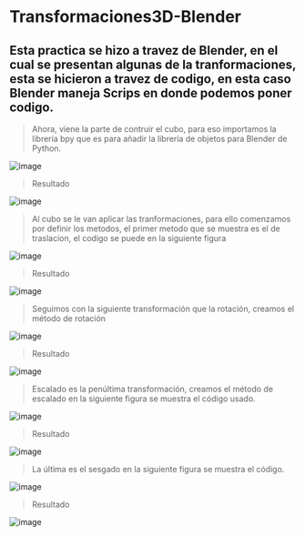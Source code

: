 # Transformaciones3D-Blender
## Esta practica se hizo a travez de Blender, en el cual se presentan algunas de la tranformaciones, esta se hicieron a travez de codigo, en esta caso Blender maneja Scrips en donde podemos poner codigo.
>Ahora, viene la parte de contruir el cubo, para eso importamos la librería bpy que es para añadir la librería de objetos para Blender de Python.

![image](https://user-images.githubusercontent.com/71051834/144003788-6764e1b1-2087-48ed-8717-6a173a3df3b0.png)
>Resultado

![image](https://user-images.githubusercontent.com/71051834/144003814-0f79aba3-ea8a-4ebe-b73d-7073f23f7b5f.png)

>Al cubo se le van aplicar las tranformaciones, para ello comenzamos por definir los metodos, el primer metodo que se muestra es el de traslacion, el codigo se puede en la siguiente figura

![image](https://user-images.githubusercontent.com/71051834/144003858-957ec71b-4936-46db-87a3-4752e8310898.png)
>Resultado

![image](https://user-images.githubusercontent.com/71051834/144003895-ebc3c424-31d9-4f1d-a577-00915f110234.png)

>Seguimos con la siguiente transformación que la rotación, creamos el método de rotación

![image](https://user-images.githubusercontent.com/71051834/144003933-d7919c44-bdce-4094-9db8-9e327f135caa.png)
>Resultado

![image](https://user-images.githubusercontent.com/71051834/144003996-197e3d99-5b56-44c9-8b2b-809e06bfb051.png)

>Escalado es la penúltima transformación, creamos el método de escalado en la siguiente figura se muestra el código usado.

![image](https://user-images.githubusercontent.com/71051834/144003966-e92de973-a892-45cd-a904-c6952026c426.png)
>Resultado

![image](https://user-images.githubusercontent.com/71051834/144004039-84ea5372-d1ff-4930-aa2c-05ccef66b6b2.png)

>La última es el sesgado en la siguiente figura se muestra el código.

![image](https://user-images.githubusercontent.com/71051834/144004072-89c5579e-4a02-4f2d-a852-ba4a07f119f8.png)
>Resultado

![image](https://user-images.githubusercontent.com/71051834/144004099-5090fed1-4799-4b19-b103-b4ed252c338c.png)

